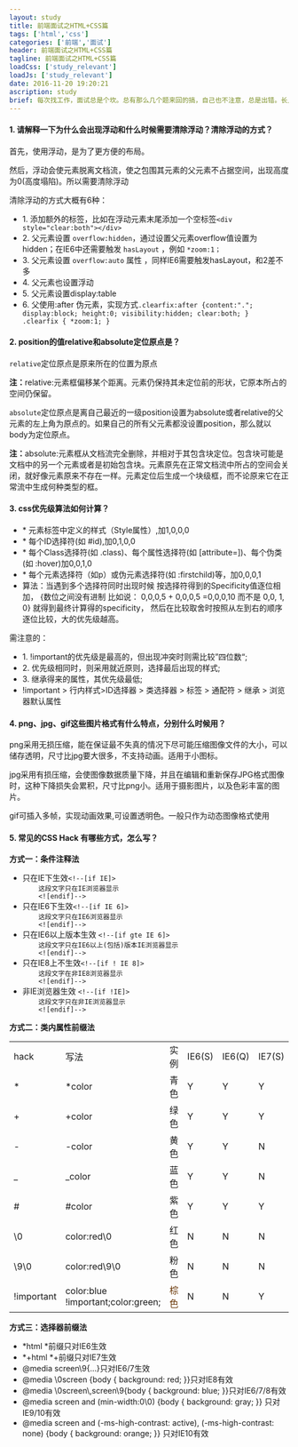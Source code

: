 ```yaml
---
layout: study
title: 前端面试之HTML+CSS篇
tags: ['html','css']
categories: ['前端','面试']
header: 前端面试之HTML+CSS篇
tagline: 前端面试之HTML+CSS篇
loadCss: ['study_relevant']
loadJs: ['study_relevant']
date: 2016-11-20 19:20:21
ascription: study
brief: 每次找工作，面试总是个坎。总有那么几个题来回的搞，自己也不注意，总是出错。长点心，实践，理解！此乃长久之道啊！。
---
```

<h4>1.	请解释一下为什么会出现浮动和什么时候需要清除浮动？清除浮动的方式？</h4>
<p>首先，使用浮动，是为了更方便的布局。</p>
<p>然后，浮动会使元素脱离文档流，使之包围其元素的父元素不占据空间，出现高度为0(高度塌陷)。所以需要清除浮动</p>
<p>清除浮动的方式大概有6种：</p>
<ul>
	<li>1. 添加额外的标签，比如在浮动元素末尾添加一个空标签<code>&lt;div style="clear:both"&gt;&lt;/div&gt;</code></li>
	<li>2. 父元素设置 <code>overflow:hidden</code>，通过设置父元素overflow值设置为hidden；在IE6中还需要触发 <code>hasLayout</code> ，例如 <code>*zoom:1；</code></li>
	<li>3. 父元素设置 <code>overflow:auto</code> 属性 ，同样IE6需要触发hasLayout，和2差不多</li>
	<li>4. 父元素也设置浮动 </li>
	<li>5. 父元素设置display:table </li>
	<li>6. 父使用:after 伪元素，实现方式<code>.clearfix:after {content:"."; display:block; height:0; visibility:hidden; clear:both; } 
.clearfix { *zoom:1; } </code></li>
</ul>
<h4>2.	position的值relative和absolute定位原点是？</h4>
<p>
	<code>relative</code>定位原点是原来所在的位置为原点</p><p><strong>注：</strong>relative:元素框偏移某个距离。元素仍保持其未定位前的形状，它原本所占的空间仍保留。
</p>
<p>
	<code>absolute</code>定位原点是离自己最近的一级position设置为absolute或者relative的父元素的左上角为原点的。如果自己的所有父元素都没设置position，那么就以body为定位原点。</p><p>
	<strong>注：</strong>absolute:元素框从文档流完全删除，并相对于其包含块定位。包含块可能是文档中的另一个元素或者是初始包含块。元素原先在正常文档流中所占的空间会关闭，就好像元素原来不存在一样。元素定位后生成一个块级框，而不论原来它在正常流中生成何种类型的框。
</p>
<h4>3.	css优先级算法如何计算？</h4>
<ul>
<li>* 元素标签中定义的样式（Style属性）,加1,0,0,0</li>
<li>* 每个ID选择符(如 #id),加0,1,0,0</li>
<li>* 每个Class选择符(如 .class)、每个属性选择符(如 [attribute=])、每个伪类(如 :hover)加0,0,1,0</li>
<li>* 每个元素选择符（如p）或伪元素选择符(如 :firstchild)等，加0,0,0,1</li>
<li>算法：当遇到多个选择符同时出现时候 
按选择符得到的Specificity值逐位相加， 
{数位之间没有进制 比如说： 0,0,0,5 + 0,0,0,5 =0,0,0,10 而不是 0,0, 1, 0} 
就得到最终计算得的specificity， 
然后在比较取舍时按照从左到右的顺序逐位比较，大的优先级越高。</li>
</ul>
<p>需注意的：</p>
<ul>
	<li>1. !important的优先级是最高的，但出现冲突时则需比较”四位数“;</li>
	<li>2. 优先级相同时，则采用就近原则，选择最后出现的样式;</li>
	<li>3. 继承得来的属性，其优先级最低;</li>
	<li>!important > 行内样式>ID选择器 > 类选择器 > 标签 > 通配符 > 继承 > 浏览器默认属性</li>
</ul>
<h4>4.	png、jpg、gif这些图片格式有什么特点，分别什么时候用？</h4>
<p>png采用无损压缩，能在保证最不失真的情况下尽可能压缩图像文件的大小，可以储存透明，尺寸比jpg要大很多，不支持动画。适用于小图标。</p>
<p>jpg采用有损压缩，会使图像数据质量下降，并且在编辑和重新保存JPG格式图像时，这种下降损失会累积，尺寸比png小。适用于摄影图片，以及色彩丰富的图片。</p>
<p>gif可插入多帧，实现动画效果,可设置透明色。一般只作为动态图像格式使用</p>
<h4>5.	常见的CSS Hack 有哪些方式，怎么写？</h4>
<p><strong>方式一：条件注释法</strong></p>
<ul>
	<li>只在IE下生效<code>&lt;!--[if IE]&gt;
	这段文字只在IE浏览器显示
	&lt;![endif]--&gt;</code></li>
	<li>只在IE6下生效<code>&lt;!--[if IE 6]&gt;
	这段文字只在IE6浏览器显示
	&lt;![endif]--&gt;</code></li>
	<li>只在IE6以上版本生效
	<code>&lt;!--[if gte IE 6]&gt;
	这段文字只在IE6以上(包括)版本IE浏览器显示
	&lt;![endif]--&gt;</code></li>
	<li>只在IE8上不生效<code>&lt;!--[if ! IE 8]&gt;
	这段文字在非IE8浏览器显示
	&lt;![endif]--&gt;</code></li>
	<li>非IE浏览器生效
	<code>&lt;!--[if !IE]&gt;
	这段文字只在非IE浏览器显示
	&lt;![endif]--&gt;</code></li>
</ul>
<p><strong>方式二：类内属性前缀法</strong></p>
<table class="table table-striped">
<tbody>
<tr>
<td>hack</td>
<td>写法</td>
<td>实例</td>
<td>IE6(S)</td>
<td>IE6(Q)</td>
<td>IE7(S)</td>
<td>IE7(Q)</td>
<td>IE8(S)</td>
<td>IE8(Q)</td>
<td>IE9(S)</td>
<td>IE9(Q)</td>
<td>IE10(S)</td>
<td>IE10(Q)</td>
</tr>
<tr>
<td>*</td>
<td>*color</td>
<td style="">青色</td>
<td class="render">Y</td>
<td class="render">Y</td>
<td class="render">Y</td>
<td class="render">Y</td>
<td class="unrender">N</td>
<td class="render">Y</td>
<td class="unrender">N</td>
<td class="render">Y</td>
<td class="unrender">N</td>
<td class="render">Y</td>
</tr>
<tr>
<td>+</td>
<td>+color</td>
<td style="">绿色</td>
<td class="render">Y</td>
<td class="render">Y</td>
<td class="render">Y</td>
<td class="render">Y</td>
<td class="unrender">N</td>
<td class="render">Y</td>
<td class="unrender">N</td>
<td class="render">Y</td>
<td class="unrender">N</td>
<td class="render">Y</td>
</tr>
<tr>
<td>-</td>
<td>-color</td>
<td style="">黄色</td>
<td class="render">Y</td>
<td class="render">Y</td>
<td class="unrender">N</td>
<td>N</td>
<td class="unrender">N</td>
<td class="unrender">N</td>
<td class="unrender">N</td>
<td class="unrender">N</td>
<td class="unrender">N</td>
<td class="unrender">N</td>
</tr>
<tr>
<td>_</td>
<td>_color</td>
<td style="">蓝色</td>
<td class="render">Y</td>
<td class="render">Y</td>
<td class="unrender">N</td>
<td class="render">Y</td>
<td class="unrender">N</td>
<td class="render">Y</td>
<td class="unrender">N</td>
<td class="render">Y</td>
<td class="unrender">N</td>
<td class="unrender">N</td>
</tr>
<tr>
<td>#</td>
<td>#color</td>
<td style="">紫色</td>
<td class="render">Y</td>
<td class="render">Y</td>
<td class="render">Y</td>
<td class="render">Y</td>
<td class="unrender">N</td>
<td class="render">Y</td>
<td class="unrender">N</td>
<td class="render">Y</td>
<td class="unrender">N</td>
<td class="render">Y</td>
</tr>
<tr>
<td>\0</td>
<td>color:red\0</td>
<td style="">红色</td>
<td class="unrender">N</td>
<td class="unrender">N</td>
<td class="unrender">N</td>
<td class="unrender">N</td>
<td class="render">Y</td>
<td class="unrender">N</td>
<td class="render">Y</td>
<td class="unrender">N</td>
<td class="render">Y</td>
<td class="unrender">N</td>
</tr>
<tr>
<td>\9\0</td>
<td>color:red\9\0</td>
<td style="color:#F0F\9\0">粉色</td>
<td class="unrender">N</td>
<td class="unrender">N</td>
<td class="unrender">N</td>
<td class="unrender">N</td>
<td class="unrender">N</td>
<td class="unrender">N</td>
<td class="render">Y</td>
<td class="unrender">N</td>
<td class="render">Y</td>
<td class="unrender">N</td>
</tr>
<tr>
<td>!important</td>
<td>color:blue !important;color:green;</td>
<td style="color:#630!important; color:#000">棕色</td>
<td class="unrender">N</td>
<td class="unrender">N</td>
<td class="render">Y</td>
<td class="unrender">N</td>
<td class="render">Y</td>
<td class="unrender">N</td>
<td class="render">Y</td>
<td class="unrender">N</td>
<td class="render">Y</td>
<td class="render">Y</td>
</tr>
</tbody>
</table>
<p><strong>方式三：选择器前缀法</strong></p>
<ul>
<li>*html *前缀只对IE6生效</li>
<li>*+html *+前缀只对IE7生效</li>
<li>@media screen\9{...}只对IE6/7生效</li>
<li>@media \0screen {body { background: red; }}只对IE8有效</li>
<li>@media \0screen\,screen\9{body { background: blue; }}只对IE6/7/8有效</li>
<li>@media screen and (min-width:0\0) {body { background: gray; }} 只对IE9/10有效</li>
<li>@media screen and (-ms-high-contrast: active), (-ms-high-contrast: none) {body { background: orange; }} 只对IE10有效</li>
</ul>